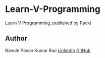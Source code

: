 # Learn-V-Programming

Learn V Programming, published by Packt

## Author

Navule Pavan Kumar Rao [LinkedIn](https://www.linkedin.com/in/navule/) [GitHub](https://www.github.com/windson)
